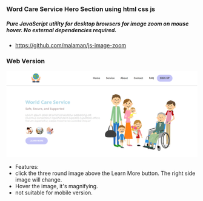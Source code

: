 ### Word Care Service Hero Section using html css js

##### Pure JavaScript utility for desktop browsers for image zoom on mouse hover. No external dependencies required.
- https://github.com/malaman/js-image-zoom

### Web Version
<p align='center'>
  <img src="./images/output.png" width="600" title="Word Care Service Hero Section using html css js">
</p>

- Features: 
- click the three round image above the Learn More button. The right side image will change.
- Hover the image, it's magnifying.
- not suitable for mobile version.